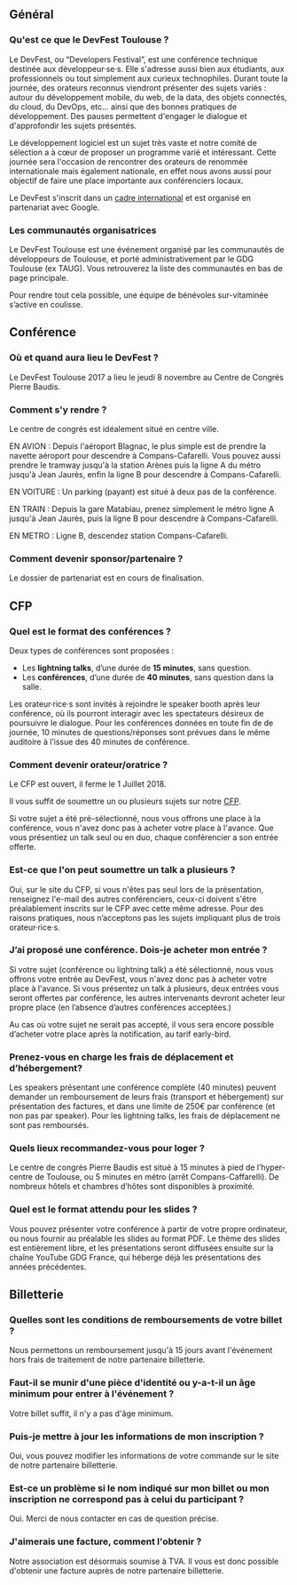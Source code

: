 ## Général

### Qu'est ce que le DevFest Toulouse ?
Le DevFest, ou “Developers Festival”, est une conférence technique destinée aux développeur·se·s.
Elle s'adresse aussi bien aux étudiants, aux professionnels ou tout simplement aux curieux technophiles.
Durant toute la journée, des orateurs reconnus viendront présenter des sujets variés : autour du développement mobile, du web, de la data, des objets connectés, du cloud, du DevOps, etc... ainsi que des bonnes pratiques de développement.
Des pauses permettent d'engager le dialogue et d'approfondir les sujets présentés.

Le développement logiciel est un sujet très vaste et notre comité de sélection a à cœur de proposer un programme varié et intéressant.
Cette journée sera l'occasion de rencontrer des orateurs de renommée internationale mais également nationale, en effet nous avons aussi pour objectif de faire une place importante aux conférenciers locaux.

Le DevFest s'inscrit dans un [cadre international](https://developers.google.com/events/devfest/) et est organisé en partenariat avec Google.

### Les communautés organisatrices
Le DevFest Toulouse est une événement organisé par les communautés de développeurs de Toulouse, et porté administrativement par le GDG Toulouse (ex TAUG).
Vous retrouverez la liste des communautés en bas de page principale.

Pour rendre tout cela possible, une équipe de bénévoles sur-vitaminée s’active en coulisse.


## Conférence

### Où et quand aura lieu le DevFest ?
Le DevFest Toulouse 2017 a lieu le jeudi 8 novembre au Centre de Congrés Pierre Baudis.

### Comment s'y rendre ?
Le centre de congrés est idéalement situé en centre ville.

EN AVION :
Depuis l'aéroport Blagnac, le plus simple est de prendre la navette aéroport pour descendre à Compans-Cafarelli. Vous pouvez aussi prendre le tramway jusqu'à la station Arènes puis la ligne A du métro jusqu'à Jean Jaurès, enfin la ligne B pour descendre à Compans-Cafarelli.

EN VOITURE :
Un parking (payant) est situé à deux pas de la conférence.

EN TRAIN :
Depuis la gare Matabiau, prenez simplement le métro ligne A jusqu'à Jean Jaurès, puis la ligne B pour descendre à Compans-Cafarelli.

EN METRO :
Ligne B, descendez station Compans-Cafarelli.

### Comment devenir sponsor/partenaire ?
Le dossier de partenariat est en cours de finalisation.

## CFP

### Quel est le format des conférences ?
Deux types de conférences sont proposées :
- Les **lightning talks**, d’une durée de **15 minutes**, sans question.
- Les **conférences**, d’une durée de **40 minutes**, sans question dans la salle.

Les orateur·rice·s sont invités à rejoindre le speaker booth après leur conférence, où ils pourront interagir avec les spectateurs désireux de poursuivre le dialogue.
Pour les conférences données en toute fin de de journée, 10 minutes de questions/réponses sont prévues dans le même auditoire à l’issue des 40 minutes de conférence.


### Comment devenir orateur/oratrice ?
Le CFP est ouvert, il ferme le 1 Juillet 2018.

Il vous suffit de soumettre un ou plusieurs sujets sur notre [CFP](https://devfest-toulouse.cfp.io).

Si votre sujet a été pré-sélectionné, nous vous offrons une place à la conférence, vous n'avez donc pas à acheter votre place à l'avance.
Que vous présentiez un talk seul ou en duo, chaque conférencier a son entrée offerte.

### Est-ce que l'on peut soumettre un talk a plusieurs ?
Oui, sur le site du CFP, si vous n'êtes pas seul lors de la présentation, renseignez l'e-mail des autres conférenciers, ceux-ci doivent s'être préalablement inscrits sur le CFP avec cette même adresse.
Pour des raisons pratiques, nous n’acceptons pas les sujets impliquant plus de trois orateur·rice·s. 


### J’ai proposé une conférence. Dois-je acheter mon entrée ?
Si votre sujet (conférence ou lightning talk) a été sélectionné, nous vous offrons votre entrée au DevFest, vous n'avez donc pas à acheter votre place à l'avance.
Si vous présentez un talk à plusieurs, deux entrées vous seront offertes par conférence, les autres intervenants devront acheter leur propre place (en l’absence d’autres conférences acceptées.)

Au cas où votre sujet ne serait pas accepté, il vous sera encore possible d’acheter votre place après la notification, au tarif early-bird.

### Prenez-vous en charge les frais de déplacement et d’hébergement?
Les speakers présentant une conférence complète (40 minutes) peuvent demander un remboursement de leurs frais (transport et hébergement) sur présentation des factures, et dans une limite de 250€ par conférence (et non pas par speaker).
Pour les lightning talks, les frais de déplacement ne sont pas remboursés.

### Quels lieux recommandez-vous pour loger ?
Le centre de congrès Pierre Baudis est situé à 15 minutes à pied de l’hyper-centre de Toulouse, ou 5 minutes en métro (arrêt Compans-Caffarelli).
De nombreux hôtels et chambres d’hôtes sont disponibles à proximité.

### Quel est le format attendu pour les slides ?
Vous pouvez présenter votre conférence à partir de votre propre ordinateur, ou nous fournir au préalable les slides au format PDF.
Le thème des slides est entièrement libre, et les présentations seront diffusées ensuite sur la chaîne YouTube GDG France, qui héberge déjà les présentations des années précédentes.


## Billetterie

### Quelles sont les conditions de remboursements de votre billet ?
Nous permettons un remboursement jusqu'à 15 jours avant l'événement hors frais de traitement de notre partenaire billetterie.

### Faut-il se munir d'une pièce d'identité ou y-a-t-il un âge minimum pour entrer à l'événement ?
Votre billet suffit, il n'y a pas d'âge minimum.

### Puis-je mettre à jour les informations de mon inscription ?
Oui, vous pouvez modifier les informations de votre commande sur le site de notre partenaire billetterie.

### Est-ce un problème si le nom indiqué sur mon billet ou mon inscription ne correspond pas à celui du participant ?
Oui. Merci de nous contacter en cas de question précise.

### J'aimerais une facture, comment l'obtenir ?
Notre association est désormais soumise à TVA. Il vous est donc possible d'obtenir une facture auprès de notre partenaire billetterie.
